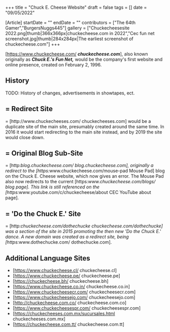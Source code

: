 +++
title = "Chuck E. Cheese Website"
draft = false
tags = []
date = "09/05/2022"

[Article]
startDate = ""
endDate = ""
contributors = ["The 64th Gamer","BurgersNuggs445"]
gallery = ["Chuckecheesesite 2022.png|thumb|366x366px|chuckecheese.com in 2022","Cec fun net screenshot.jpg|thumb|284x284px|The earliest screenshot of chuckecheese.com"]
+++

[https://www.chuckecheese.com/ <b><i>chuckecheese.com</b></i>], also known originally as <b><i>Chuck E.'s Fun Net,</b></i> would be the company's first website and online presence, created on February 2, 1996.

<h2> History </h2>

TODO: History of changes, advertisements in showtapes, ect.

<h2>= Redirect Site </h2>=
[http://www.chuckecheeses.com/ chuckecheeses.com] would be a duplicate site of the main site, presumably created around the same time. In 2016 it would start redirecting to the main site instead, and by 2019 the site would close down.

<h2>= Original Blog Sub-Site </h2>=
[http:<i>blog.chuckecheese.com/ blog.chuckecheese.com], originally a redirect to the [https:</i>www.chuckecheese.com/mouse-pad Mouse Pad] blog on the Chuck E. Cheese website, which now gives an error. The Mouse Pad also now redirects to the current [https:<i>www.chuckecheese.com/blogs/ blog page]. This link is still referenced on the [https:</i>www.youtube.com/c/chuckecheese/about CEC YouTube about page].

<h2>= 'Do the Chuck E.' Site </h2>=
[http:<i>chuckecheese.com/dothechucke chuckecheese.com/dothechucke] was a section of the site in 2015 promoting the then new 'Do the Chuck E.' dance. A new domain was created as a redirect site, being [https:</i>www.dothechucke.com/ dothechucke.com].

<h2> Additional Language Sites </h2>

* [https://www.chuckecheese.cl/ chuckecheese.cl]
* [https://www.chuckecheese.pe/ chuckecheese.pe]
* [https://chuckecheese.bh/ chuckecheese.bh]
* [https://www.chuckecheese.co.in/ chuckecheese.co.in]
* [https://www.chuckecheesecr.com/ chuckecheesecr.com]
* [https://www.chuckecheesejo.com/ chuckecheesejo.com]
* [http://chuckecheese.com.co/ chuckecheese.com.co]
* [https://www.chuckecheesespr.com/ chuckecheesespr.com]
* [https://chuckecheeses.com.mx/sucursales.html chuckecheeses.com.mx]
* [https://chuckecheese.com.tt/ chuckecheese.com.tt]